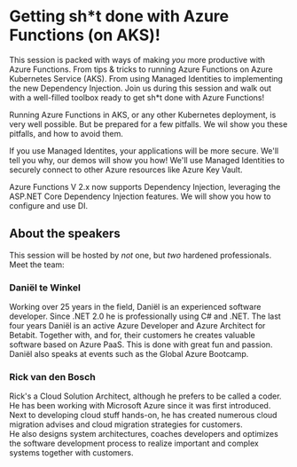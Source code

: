 # Getting sh\*t done with Azure Functions (on AKS)!

This session is packed with ways of making _you_ more productive with Azure Functions. From tips & tricks 
to running Azure Functions on Azure Kubernetes Service (AKS). From using Managed Identities to implementing 
the new Dependency Injection. Join us during this session and walk out with a well-filled toolbox ready to 
get sh\*t done with Azure Functions!

Running Azure Functions in AKS, or any other Kubernetes deployment, is very well possible. But be prepared for 
a few pitfalls. We wil show you these pitfalls, and how to avoid them. 

If you use Managed Identites, your applications will be more secure. We'll tell you why, our demos will 
show you how! We'll use Managed Identities to securely connect to other Azure resources like Azure Key Vault.

Azure Functions V 2.x now supports Dependency Injection, leveraging the ASP.NET Core Dependency Injection 
features. We will show you how to configure and use DI.

## About the speakers

This session will be hosted  by _not_ one, but _two_ hardened professionals. Meet the team:

### Daniël te Winkel

Working over 25 years in the field, Daniël is an experienced software developer. Since .NET 2.0 he is
professionally using C# and .NET. The last four years Daniël is an active Azure Developer and Azure 
Architect for Betabit. Together with, and for, their customers he creates valuable software based on Azure 
PaaS. This is done with great fun and passion. Daniël also speaks at events such as the Global Azure Bootcamp.

### Rick van den Bosch

Rick's a Cloud Solution Architect, although he prefers to be called a coder. He has been working with Microsoft 
Azure since it was first introduced. Next to developing cloud stuff hands-on, he has created numerous cloud 
migration advises and cloud migration strategies for customers.  
He also designs system architectures, coaches developers and optimizes the software development process to realize 
important and complex systems together with customers.
